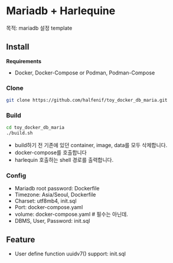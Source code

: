 # Mariadb + Harlequine

목적: mariadb 설정 template

## Install
**Requirements**
- Docker, Docker-Compose or Podman, Podman-Compose


### Clone
```bash
git clone https://github.com/halfenif/toy_docker_db_maria.git
```

### Build
```bash
cd toy_docker_db_maria
./build.sh
```
- build하기 전 기존에 있던 container, image, data를 모두 삭제합니다.
- docker-compose를 호출합니다
- harlequin 호출하는 shell 경로를 출력합니다.

### Config
- Mariadb root password: Dockerfile
- Timezone: Asia/Seoul, Dockerfile
- Charset: utf8mb4, init.sql
- Port: docker-compose.yaml
- volume: docker-compose.yaml # 필수는 아닌데.
- DBMS, User, Password: init.sql


## Feature
- User define function uuidv7() support: init.sql